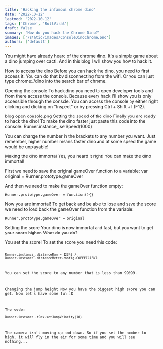 ```yaml
---
title: 'Hacking the infamous chrome dino'
date: '2022-10-12'
lastmod: '2022-10-12'
tags: ['Chrome', 'RollViral']
draft: false
summary: 'How do you hack the Chrome Dino?'
images: ['/static/images/ConsoleDinoChrome.png']
authors: ['default']
---
```


You might have already heard of the chrome dino. It's a simple game about a dino jumping over cacti. And in this blog I will show you how to hack it.

How to access the dino
Before you can hack the dino, you need to first access it. You can do that by disconnecting from the wifi. Or you can just type chrome://dino into the search bar of chrome.

Opening the console
To hack dino you need to open developer tools and from there access the console. Because every hack i'll show you is only accessible through the console. You can access the console by either right clicking and clicking on "Inspect" or by pressing Ctrl + Shift + I (F12).

blog open console.png
Setting the speed of the dino
Finally you are ready to hack the dino! To make the dino faster just paste this code into the console: Runner.instance_.setSpeed(1000)

You can change the number in the brackets to any number you want. Just remember, higher number means faster dino and at some speed the game would be unplayable!

Making the dino immortal
Yes, you heard it right! You can make the dino immortal!

First we need to save the original gameOver function to a variable: var original = Runner.prototype.gameOver

And then we need to make the gameOver function empty: <pre><code>Runner.prototype.gameOver = function(){}</pre></code>

Now you are immortal! To get back and be able to lose and save the score we need to load back the gameOver function from the variable: <pre><code>Runner.prototype.gameOver = original</pre></code>

Setting the score
Your dino is now immortal and fast, but you want to get your score higher. What do you do?

You set the score! To set the score you need this code: <pre><code><pre><code>Runner.instance_.distanceRan = 12345 / Runner.instance_.distanceMeter.config.COEFFICIENT</pre></code>

You can set the score to any number that is less than 99999.

Changing the jump height
Now you have the biggest high score you can get. Now let's have some fun :D

The code: <pre><code>Runner.instance_.tRex.setJumpVelocity(10)</pre></code>

The camera isn't moving up and down. So if you set the number to high, it will fly in the air for some time and you will see nothing...

